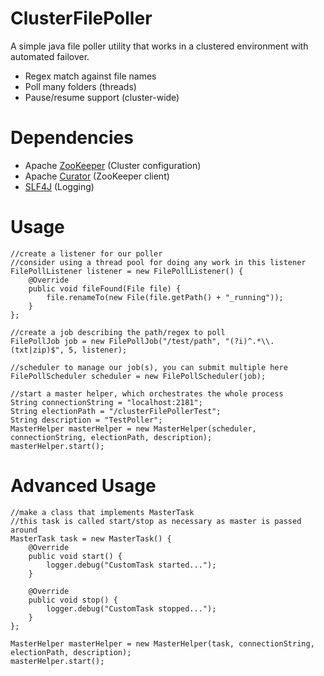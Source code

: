 ClusterFilePoller
================

A simple java file poller utility that works in a clustered environment with automated failover.
* Regex match against file names
* Poll many folders (threads)
* Pause/resume support (cluster-wide)


Dependencies
============
* Apache [ZooKeeper](http://zookeeper.apache.org) (Cluster configuration)
* Apache [Curator](http://curator.apache.org/) (ZooKeeper client)
* [SLF4J](http://www.slf4j.org) (Logging)


Usage
=====

    //create a listener for our poller
    //consider using a thread pool for doing any work in this listener
    FilePollListener listener = new FilePollListener() {
        @Override
        public void fileFound(File file) {
            file.renameTo(new File(file.getPath() + "_running"));
        }
    };

    //create a job describing the path/regex to poll
    FilePollJob job = new FilePollJob("/test/path", "(?i)^.*\\.(txt|zip)$", 5, listener);

    //scheduler to manage our job(s), you can submit multiple here
    FilePollScheduler scheduler = new FilePollScheduler(job);

    //start a master helper, which orchestrates the whole process
    String connectionString = "localhost:2181";
    String electionPath = "/clusterFilePollerTest";
    String description = "TestPoller";
    MasterHelper masterHelper = new MasterHelper(scheduler, connectionString, electionPath, description);
    masterHelper.start();

Advanced Usage
==============

    //make a class that implements MasterTask
    //this task is called start/stop as necessary as master is passed around
    MasterTask task = new MasterTask() {
        @Override
        public void start() {
            logger.debug("CustomTask started...");
        }

        @Override
        public void stop() {
            logger.debug("CustomTask stopped...");
        }
    };

    MasterHelper masterHelper = new MasterHelper(task, connectionString, electionPath, description);
    masterHelper.start();